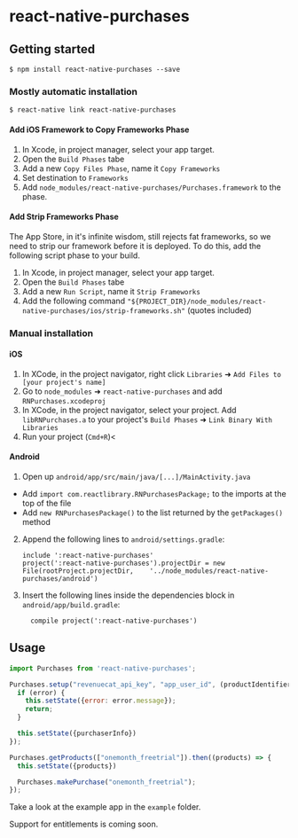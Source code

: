 
# react-native-purchases

## Getting started

`$ npm install react-native-purchases --save`

### Mostly automatic installation

`$ react-native link react-native-purchases`

#### Add iOS Framework to Copy Frameworks Phase

1. In Xcode, in project manager, select your app target.
2. Open the `Build Phases` tabe
3. Add a new `Copy Files Phase`, name it `Copy Frameworks`
4. Set destination to `Frameworks`
5. Add `node_modules/react-native-purchases/Purchases.framework` to the phase.

#### Add Strip Frameworks Phase
The App Store, in it's infinite wisdom, still rejects fat frameworks, so we need to strip our framework before it is deployed. To do this, add the following script phase to your build.
1. In Xcode, in project manager, select your app target.
2. Open the `Build Phases` tabe
3. Add a new `Run Script`, name it `Strip Frameworks`
4. Add the following command `"${PROJECT_DIR}/node_modules/react-native-purchases/ios/strip-frameworks.sh"` (quotes included)

### Manual installation


#### iOS

1. In XCode, in the project navigator, right click `Libraries` ➜ `Add Files to [your project's name]`
2. Go to `node_modules` ➜ `react-native-purchases` and add `RNPurchases.xcodeproj`
3. In XCode, in the project navigator, select your project. Add `libRNPurchases.a` to your project's `Build Phases` ➜ `Link Binary With Libraries`
4. Run your project (`Cmd+R`)<

#### Android

1. Open up `android/app/src/main/java/[...]/MainActivity.java`
  - Add `import com.reactlibrary.RNPurchasesPackage;` to the imports at the top of the file
  - Add `new RNPurchasesPackage()` to the list returned by the `getPackages()` method
2. Append the following lines to `android/settings.gradle`:
  	```
  	include ':react-native-purchases'
  	project(':react-native-purchases').projectDir = new File(rootProject.projectDir, 	'../node_modules/react-native-purchases/android')
  	```
3. Insert the following lines inside the dependencies block in `android/app/build.gradle`:
  	```
      compile project(':react-native-purchases')
  	```

## Usage
```javascript
import Purchases from 'react-native-purchases';

Purchases.setup("revenuecat_api_key", "app_user_id", (productIdentifier, purchaserInfo, error) => {
  if (error) {
    this.setState({error: error.message});
    return;
  }

  this.setState({purchaserInfo})
});

Purchases.getProducts(["onemonth_freetrial"]).then((products) => {
  this.setState({products})

  Purchases.makePurchase("onemonth_freetrial");
});

```

Take a look at the example app in the `example` folder.

Support for entitlements is coming soon.
  